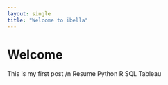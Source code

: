 ```yaml
---
layout: single
title: "Welcome to ibella"
---
```


# Welcome
This is my first post
/n Resume
Python
R
SQL
Tableau
